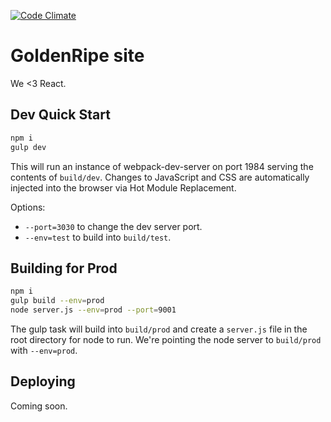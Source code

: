 [![Code Climate](https://codeclimate.com/github/ericcecchi/react-site-boilerplate/badges/gpa.svg)](https://codeclimate.com/github/ericcecchi/react-site-boilerplate)

# GoldenRipe site

We <3 React.

## Dev Quick Start

```zsh
npm i
gulp dev
```

This will run an instance of webpack-dev-server on port 1984 serving the contents of `build/dev`. Changes to JavaScript and CSS are automatically injected into the browser via Hot Module Replacement.

Options:

- `--port=3030` to change the dev server port.
- `--env=test` to build into `build/test`.


## Building for Prod

```zsh
npm i
gulp build --env=prod
node server.js --env=prod --port=9001
```

The gulp task will build into `build/prod` and create a `server.js` file in the root directory for node to run. We're pointing the node server to `build/prod` with `--env=prod`.


## Deploying

Coming soon.
